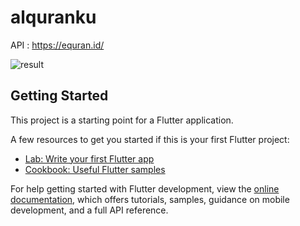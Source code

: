 # alquranku

API : https://equran.id/


![result](https://github.com/Wenndyy/alquranku/assets/110503759/b990c5e6-fbd0-4d2e-a591-0e574360cd4d)



## Getting Started

This project is a starting point for a Flutter application.

A few resources to get you started if this is your first Flutter project:

- [Lab: Write your first Flutter app](https://docs.flutter.dev/get-started/codelab)
- [Cookbook: Useful Flutter samples](https://docs.flutter.dev/cookbook)

For help getting started with Flutter development, view the
[online documentation](https://docs.flutter.dev/), which offers tutorials,
samples, guidance on mobile development, and a full API reference.
